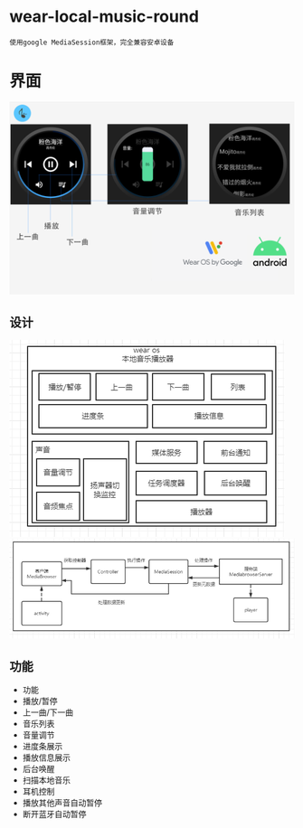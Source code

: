 # wear-local-music-round

`使用google MediaSession框架，完全兼容安卓设备`

# 界面
![img_2.png](img_2.png)

## 设计
![img.png](img.png)
![img_1.png](img_1.png)

## 功能
- 功能
- 播放/暂停
- 上一曲/下一曲
- 音乐列表
- 音量调节
- 进度条展示
- 播放信息展示
- 后台唤醒
- 扫描本地音乐
- 耳机控制
- 播放其他声音自动暂停
- 断开蓝牙自动暂停